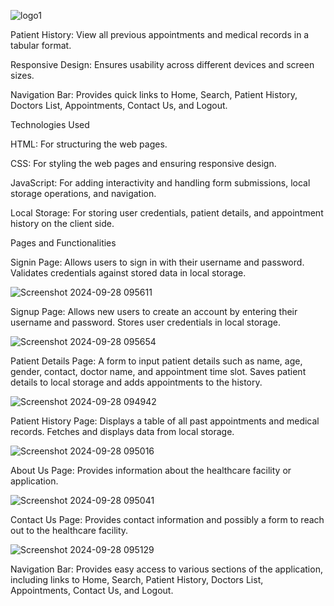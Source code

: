 ![logo1](https://github.com/user-attachments/assets/baec3106-7ba3-4720-b593-6a3fe5f49341)

Patient History: View all previous appointments and medical records in a tabular format.

Responsive Design: Ensures usability across different devices and screen sizes.

Navigation Bar: Provides quick links to Home, Search, Patient History, Doctors List, Appointments, Contact Us, and Logout.

Technologies Used

HTML: For structuring the web pages.

CSS: For styling the web pages and ensuring responsive design.

JavaScript: For adding interactivity and handling form submissions, local storage operations, and navigation.

Local Storage: For storing user credentials, patient details, and appointment history on the client side.



Pages and Functionalities

Signin Page: Allows users to sign in with their username and password. Validates credentials against stored data in local storage.

![Screenshot 2024-09-28 095611](https://github.com/user-attachments/assets/9732eb56-b748-4bd7-81ab-9316ba1eb5f1)


Signup Page: Allows new users to create an account by entering their username and password. Stores user credentials in local storage.

![Screenshot 2024-09-28 095654](https://github.com/user-attachments/assets/d3c74a33-8ff9-4813-9057-b5a758acbb27)


Patient Details Page: A form to input patient details such as name, age, gender, contact, doctor name, and appointment time slot. Saves patient details to local storage and adds appointments to the history.

![Screenshot 2024-09-28 094942](https://github.com/user-attachments/assets/8537db1e-540f-477f-be3d-7160ab66034b)


Patient History Page: Displays a table of all past appointments and medical records. Fetches and displays data from local storage.

![Screenshot 2024-09-28 095016](https://github.com/user-attachments/assets/5af239f0-5979-43c5-8723-81cf427589eb)


About Us Page: Provides information about the healthcare facility or application.

![Screenshot 2024-09-28 095041](https://github.com/user-attachments/assets/3cb0a273-61ea-4e09-bc91-a945cf341d99)

Contact Us Page: Provides contact information and possibly a form to reach out to the healthcare facility.


![Screenshot 2024-09-28 095129](https://github.com/user-attachments/assets/713e42ee-14f8-4097-ad17-be8785badc3d)


Navigation Bar: Provides easy access to various sections of the application, including links to Home, Search, Patient History, Doctors List, Appointments, Contact Us, and Logout.
